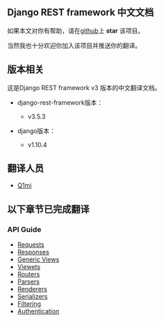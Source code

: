 ## Django REST framework 中文文档

如果本文对你有帮助，请在[github](https://github.com/Q1mi/Django-REST-framework-documentation/tree/master/)上 **star** 该项目。

当然我也十分欢迎你加入该项目并推送你的翻译。

## 版本相关

这是Django REST framework v3 版本的中文翻译文档。

* django-rest-framework版本：

    - v3.5.3

* django版本：

    - v1.10.4

## 翻译人员
* [Q1mi](https://github.com/Q1mi)

## 以下章节已完成翻译

### API Guide

* [Requests](requests_zh.md)
* [Responses](api-guide/responses_zh.md)
* [Generic Views](/api-guide/generic-views_zh.md)
* [Viewets](/api-guide/viewsets_zh.md)
* [Routers](/api-guide/routers_zh.md)
* [Parsers](/api-guide/parsers_zh.md)
* [Renderers](/api-guide/renderers_zh.md)
* [Serializers](/api-guide/serializers_zh.md)
* [Filtering](/api-guide/filtering_zh.md)
* [Authentication](/api-guide/authentication_zh.md)



